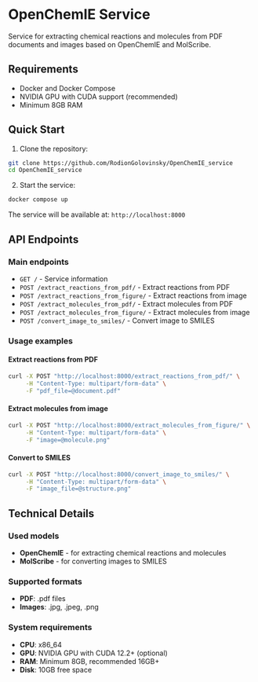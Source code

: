 # OpenChemIE Service

Service for extracting chemical reactions and molecules from PDF documents and images based on OpenChemIE and MolScribe.

## Requirements

- Docker and Docker Compose
- NVIDIA GPU with CUDA support (recommended)
- Minimum 8GB RAM

## Quick Start

1. Clone the repository:
```bash
git clone https://github.com/RodionGolovinsky/OpenChemIE_service
cd OpenChemIE_service
```

2. Start the service:
```bash
docker compose up
```

The service will be available at: `http://localhost:8000`

## API Endpoints

### Main endpoints

- `GET /` - Service information
- `POST /extract_reactions_from_pdf/` - Extract reactions from PDF
- `POST /extract_reactions_from_figure/` - Extract reactions from image
- `POST /extract_molecules_from_pdf/` - Extract molecules from PDF
- `POST /extract_molecules_from_figure/` - Extract molecules from image
- `POST /convert_image_to_smiles/` - Convert image to SMILES

### Usage examples

#### Extract reactions from PDF
```bash
curl -X POST "http://localhost:8000/extract_reactions_from_pdf/" \
     -H "Content-Type: multipart/form-data" \
     -F "pdf_file=@document.pdf"
```

#### Extract molecules from image
```bash
curl -X POST "http://localhost:8000/extract_molecules_from_figure/" \
     -H "Content-Type: multipart/form-data" \
     -F "image=@molecule.png"
```

#### Convert to SMILES
```bash
curl -X POST "http://localhost:8000/convert_image_to_smiles/" \
     -H "Content-Type: multipart/form-data" \
     -F "image_file=@structure.png"
```

## Technical Details

### Used models
- **OpenChemIE** - for extracting chemical reactions and molecules
- **MolScribe** - for converting images to SMILES

### Supported formats
- **PDF**: .pdf files
- **Images**: .jpg, .jpeg, .png

### System requirements
- **CPU**: x86_64
- **GPU**: NVIDIA GPU with CUDA 12.2+ (optional)
- **RAM**: Minimum 8GB, recommended 16GB+
- **Disk**: 10GB free space

